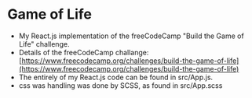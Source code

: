 # Game of Life

* My React.js implementation of the freeCodeCamp "Build the Game of Life" challenge.
* Details of the freeCodeCamp challange: [https://www.freecodecamp.org/challenges/build-the-game-of-life](https://www.freecodecamp.org/challenges/build-the-game-of-life)
* The entirely of my React.js code can be found in src/App.js.  
* css was handling was done by SCSS, as found in src/App.scss
